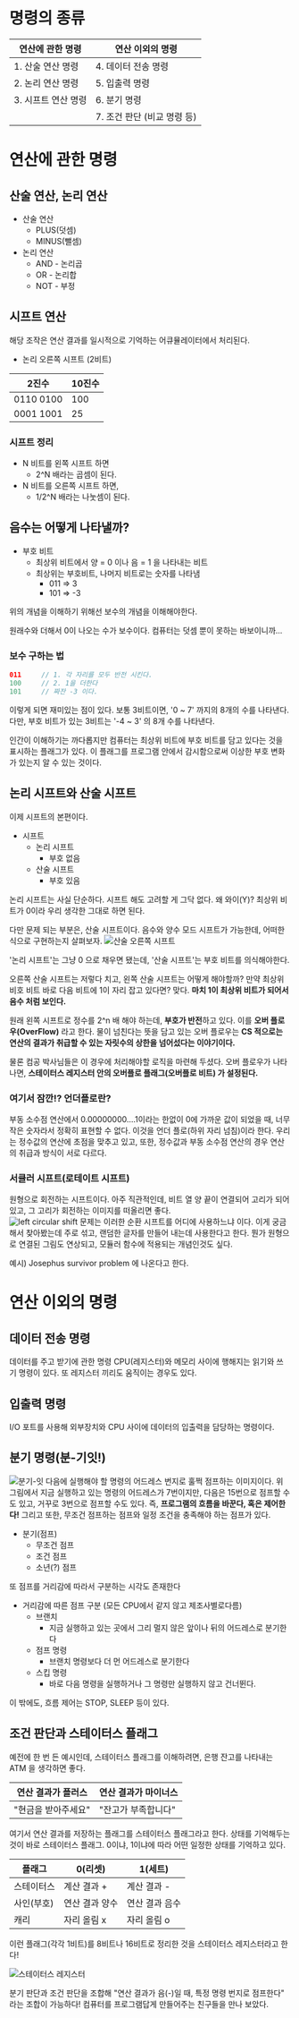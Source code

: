 # 명령의 종류
|연산에 관한 명령|연산 이외의 명령  |
|-------|-------|
|1. 산술 연산 명령  | 4. 데이터 전송 명령 |
|2. 논리 연산 명령 |5. 입출력 명령 |
|3. 시프트 연산 명령 |6. 분기 명령 |
| |7. 조건 판단 (비교 명령 등) |

# 연산에 관한 명령

## 산술 연산, 논리 연산

* 산술 연산
	* PLUS(덧셈)
	* MINUS(뺄셈)
* 논리 연산
	* AND - 논리곱
	*  OR - 논리합  
	* NOT - 부정
	
## 시프트 연산

해당 조작은 연산 결과를 일시적으로 기억하는 어큐뮬레이터에서 처리된다.

* 논리 오른쪽 시프트 (2비트)

|2진수|10진수|
|-----|-----|
|0110 0100| 100|
|0001 1001|25|

### 시프트 정리
* N 비트를 왼쪽 시프트 하면
	* 2^N 배라는 곱셈이 된다.
* N 비트를 오른쪽 시프트 하면,
	* 1/2^N 배라는 나눗셈이 된다.

## 음수는 어떻게 나타낼까? 

* 부호 비트
	* 최상위 비트에서 양 = 0 이나 음 = 1 을 나타내는 비트
	* 최상위는 부호비트, 나머지 비트로는 숫자를 나타냄
		* 011 => 3
		* 101 => -3

위의 개념을 이해하기 위해선 보수의 개념을 이해해야한다. 

원래수와 더해서 0이 나오는 수가 보수이다.
컴퓨터는 덧셈 뿐이 못하는 바보이니까...

### 보수 구하는 법
```swift
011		// 1. 각 자리를 모두 반전 시킨다.
100		// 2. 1을 더한다
101		// 짜잔 -3 이다. 
```

이렇게 되면 재미있는 점이 있다. 
보통 3비트이면, '0 ~ 7' 까지의 8개의 수를 나타낸다.
다만, 부호 비트가 있는 3비트는 '-4 ~ 3' 의 8개 수를 나타낸다.

인간이 이해하기는 까다롭지만 컴퓨터는 최상위 비트에 부호 비트를 담고 있다는 것을 표시하는 플래그가 있다. 이 플래그를 프로그램 안에서 감시함으로써 이상한 부호 변화가 있는지 알 수 있는 것이다. 

## 논리 시프트와 산술 시프트
이제 시프트의 본편이다. 
* 시프트
	* 논리 시프트
		* 부호 없음
	* 산술 시프트 
		* 부호 있음

논리 시프트는 사실 단순하다. 시프트 해도 고려할 게 그닥 없다. 왜 와이(Y)? 최상위 비트가 0이라 우리 생각한 그대로 하면 된다. 

다만 문제 되는 부분은, 산술 시프트이다. 음수와 양수 모드 시프트가 가능한데, 어떠한 식으로 구현하는지 살펴보자. 
![산술 오른쪽 시프트](https://user-images.githubusercontent.com/50472122/164952291-e326d2ee-4804-4b45-b452-1096faffab81.jpeg)

'논리 시프트'는 그냥 0 으로 채우면 됐는데, '산술 시프트'는 부호 비트를 의식해야한다. 

오른쪽 산술 시프트는 저렇다 치고,  왼쪽 산술 시프트는 어떻게 해야할까? 만약 최상위 비호 비트 바로 다음 비트에 1이 자리 잡고 있다면? 맞다. **마치 1이 최상위 비트가 되어서 음수 처럼 보인다.** 

원래 왼쪽 시프트로 정수를 2^n 배 해야 하는데, **부호가 반전**하고 있다. 이를 **오버 플로우(OverFlow)** 라고 한다. 물이 넘친다는 뜻을 담고 있는 오버 플로우는  **CS 적으로는 연산의 결과가 취급할 수 있는 자릿수의 상한을 넘어섰다는 이야기이다.**

물론 컴공 박사님들은 이 경우에 처리해야할 로직을 마련해 두셨다. 오버 플로우가 나타나면, **스테이터스 레지스터 안의 오버플로 플래그(오버플로 비트) 가 설정된다.**

### 여기서 잠깐!? 언더플로란?

부동 소수점 연산에서 0.00000000....1이라는 한없이 0에 가까운 값이 되었을 때, 너무 작은 숫자라서 정확히 표현할 수 없다. 이것을 언더 플로(하위 자리 넘침)이라 한다. 
우리는 정수값의 연산에 초점을 맞추고 있고, 또한, 정수값과 부동 소수점 연산의 경우 연산의 취급과 방식이 서로 다르다.

### 서큘러 시프트(로테이트 시프트)

원형으로 회전하는 시프트이다. 아주 직관적인데, 비트 열 양 끝이 연결되어 고리가 되어 있고, 그 고리가 회전하는 이미지를 떠올리면 좋다.  
![left circular shift](https://media.geeksforgeeks.org/wp-content/uploads/20200922114921/233434.PNG)
문제는 이러한 순환 시프트를 어디에 사용하느냐 이다. 이게 궁금해서 찾아봤는데 주로 섞고, 랜덤한 글자를 만들어 내는데 사용한다고 한다. 뭔가 원형으로 연결된 그림도 연상되고, 모듈러 함수에 적용되는 개념인것도 싶다. 

예시) 
Josephus survivor problem 에 나온다고 한다. 

# 연산 이외의 명령

## 데이터 전송 명령

데이터를 주고 받기에 관한 명령
CPU(레지스터)와 메모리 사이에 행해지는 읽기와 쓰기 명령이 있다.
또 레지스터 끼리도 움직이는 경우도 있다. 

## 입출력 명령

I/O 포트를 사용해 외부장치와 CPU 사이에 데이터의 입출력을 담당하는 명령이다.

## 분기 명령(분-기잇!)

![분기-잇](https://user-images.githubusercontent.com/50472122/164953529-069fe8e7-f061-4ca2-babe-2e087a8d3624.jpeg)
다음에 실행해야 할 명령의 어드레스 번지로 훌쩍 점프하는 이미지이다. 위 그림에서 지금 실행하고 있는 명령의 어드레스가 7번이지만, 다음은 15번으로 점프할 수도 있고, 거꾸로 3번으로 점프할 수도 있다. 
즉, **프로그램의 흐름을 바꾼다, 혹은 제어한다!**
그리고 또한, 무조건 점프하는 점프와 일정 조건을 충족해야 하는 점프가 있다.
* 분기(점프)
	* 무조건 점프
	* 조건 점프
	* 소년(?) 점프
	
또 점프를 거리감에 따라서 구분하는 시각도 존재한다

* 거리감에 따른 점프 구분
 (모든 CPU에서 같지 않고 제조사별로다름)
	* 브랜치 
		* 지금 실행하고 있는 곳에서 그리 멀지 않은 앞이나 뒤의 어드레스로 분기한다
	* 점프 명령
		* 브랜치 명령보다 더 먼 어드레스로 분기한다
	* 스킵 명령
		* 바로 다음 명령을 실행하거나 그 명령만 실행하지 않고 건너뛴다.

이 밖에도, 흐름 제어는 STOP, SLEEP 등이 있다. 

## 조건 판단과 스테이터스 플래그

예전에 한 번 든 예시인데, 스테이터스 플래그를 이해하려면, 은행 잔고를 나타내는 ATM 을 생각하면 좋다.

|연산 결과가 플러스|연산 결과가 마이너스 |
|----|----|
|"현금을 받아주세요" |"잔고가 부족합니다" |

여기서 연산 결과를 저장하는 플래그를 스테이터스 플래그라고 한다. 
상태를 기억해두는 것이 바로 스테이터스 플래그. 0이냐, 1이냐에 따라 어떤 일정한 상태를 기억하고 있다. 

| 플래그 | 0(리셋) | 1(세트) |
|----|----|----|
|스테이터스 | 계산 결과 + | 계산 결과 - |
|사인(부호) | 연산 결과 양수 | 연산 결과 음수 |
|캐리 | 자리 올림 x | 자리 올림 o |

이런 플래그(각각 1비트)를 8비트나 16비트로 정리한 것을 스테이터스 레지스터라고 한다!

![스테이터스 레지스터](https://user-images.githubusercontent.com/50472122/164954043-99f2625d-dc85-4f22-961a-da968b5d82a4.jpeg)

분기 판단과 조건 판단을 조합해 
"연산 결과가 음(-)일 때, 특정 명령 번지로 점프한다" 라는 조합이 가능하다! 컴퓨터를 프로그램답게 만들어주는 친구들을 만나 보았다. 

